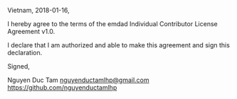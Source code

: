 Vietnam, 2018-01-16,

I hereby agree to the terms of the emdad Individual Contributor License
Agreement v1.0.

I declare that I am authorized and able to make this agreement and sign this
declaration.

Signed,

Nguyen Duc Tam nguyenductamlhp@gmail.com https://github.com/nguyenductamlhp
